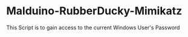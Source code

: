 # Malduino-RubberDucky-Mimikatz
This Script is to gain access to the current Windows User's Password
